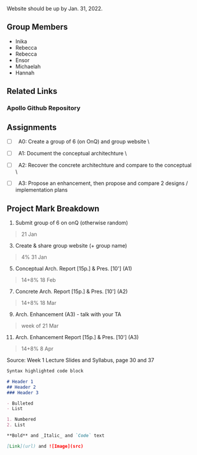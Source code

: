 Website should be up by Jan. 31, 2022. 

## Group Members
- Inika
- Rebecca
- Rebecca
- Ensor
- Michaelah
- Hannah


## Related Links
### Apollo Github Repository 




## Assignments

- [ ] &nbsp; A0: Create a group of 6 (on OnQ) and group website \
- [ ] &nbsp; A1: Document the conceptual architechture \
- [ ] &nbsp; A2: Recover the concrete architechture and compare to the conceptual \
- [ ] &nbsp; A3: Propose an enhancement, then propose and compare 2 designs / implementation plans


## Project Mark Breakdown
1. Submit group of 6 on onQ (otherwise random)                           
> 21 Jan 
3. Create & share group website (+ group name)                  
> 4%  31 Jan 
5. Conceptual Arch. Report [15p.] & Pres. [10'] (A1)         
> 14+8%  18 Feb 
7. Concrete Arch. Report [15p.] & Pres. [10'] (A2)           
> 14+8%  18 Mar 
9. Arch. Enhancement (A3) - talk with your TA                    
> week of 21 Mar 
11. Arch. Enhancement Report [15p.] & Pres. [10'] (A3)         
> 14+8%  8 Apr

Source: Week 1 Lecture Slides and Syllabus, page 30 and 37


```markdown
Syntax highlighted code block

# Header 1
## Header 2
### Header 3

- Bulleted
- List

1. Numbered
2. List

**Bold** and _Italic_ and `Code` text

[Link](url) and ![Image](src)
```



